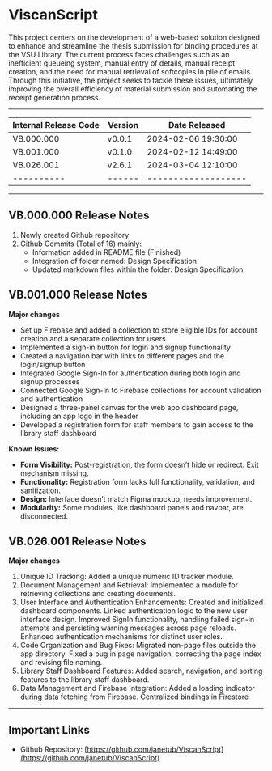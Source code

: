 # ViscanScript

This project centers on the development of a web-based solution designed to enhance and streamline the thesis submission for binding procedures at the VSU Library. The current process faces challenges such as an inefficient queueing system, manual entry of details, manual receipt creation, and the need for manual retrieval of softcopies in pile of emails. Through this initiative, the project seeks to tackle these issues, ultimately improving the overall efficiency of material submission and automating the receipt generation process.

---

| Internal Release Code | Version     | Date Released          |
|-----------------------|-------------|------------------------|
| VB.000.000            | v0.0.1      | 2024-02-06 19:30:00    |
| VB.001.000            | v0.1.0      | 2024-02-12 14:49:00    |
| VB.026.001            | v2.6.1      | 2024-03-04 12:10:00    |
| ----------            | ------      | -------------------    |

---

## VB.000.000 Release Notes

1. Newly created Github repository
2. Github Commits (Total of 16) mainly:
   - Information added in README file (Finished)
   - Integration of folder named: Design Specification
   - Updated markdown files within the folder: Design Specification


##  VB.001.000 Release Notes
**Major changes**

   - Set up Firebase and added a collection to store eligible IDs for account creation and a separate collection for users
   - Implemented a sign-in button for login and signup functionality
   - Created a navigation bar with links to different pages and the login/signup button
   - Integrated Google Sign-In for authentication during both login and signup processes
   - Connected Google Sign-In to Firebase collections for account validation and authentication
   - Designed a three-panel canvas for the web app dashboard page, including an app logo in the header
   - Developed a registration form for staff members to gain access to the library staff dashboard
   
**Known Issues:**
- **Form Visibility:** Post-registration, the form doesn’t hide or redirect. Exit mechanism missing.
- **Functionality:** Registration form lacks full functionality, validation, and sanitization.
- **Design:** Interface doesn’t match Figma mockup, needs improvement.
- **Modularity:** Some modules, like dashboard panels and navbar, are disconnected.

##  VB.026.001 Release Notes
**Major changes**

1. Unique ID Tracking:
   Added a unique numeric ID tracker module.
2. Document Management and Retrieval:
   Implemented a module for retrieving collections and creating documents.
3. User Interface and Authentication Enhancements:
   Created and initialized dashboard components.
   Linked authentication logic to the new user interface design.
   Improved SignIn functionality, handling failed sign-in attempts and persisting warning messages across page reloads.
   Enhanced authentication mechanisms for distinct user roles.
4. Code Organization and Bug Fixes:
   Migrated non-page files outside the app directory.
   Fixed a bug in page navigation, correcting the page index and revising file naming.
5. Library Staff Dashboard Features:
   Added search, navigation, and sorting features to the library staff dashboard.
6. Data Management and Firebase Integration:
   Added a loading indicator during data fetching from Firebase.
   Centralized bindings in Firestore

---

## Important Links
- Github Repository: [https://github.com/janetub/ViscanScript](https://github.com/janetub/ViscanScript)
